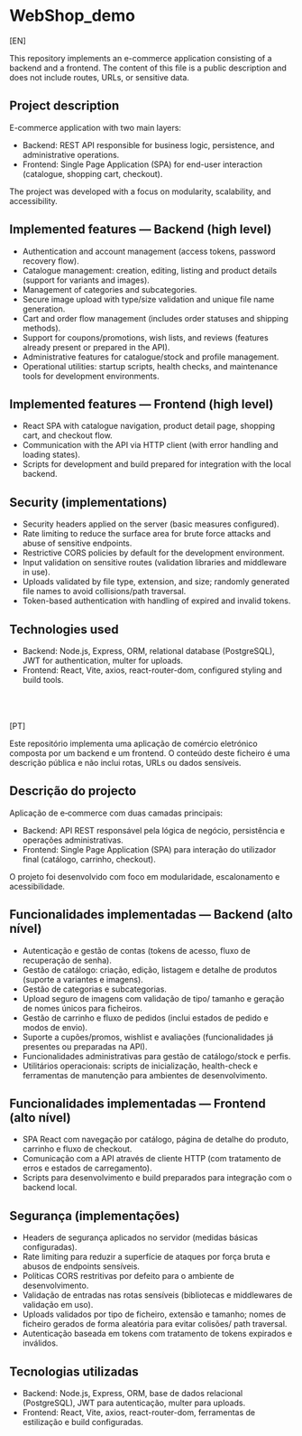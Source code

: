 # WebShop_demo

[EN]

This repository implements an e-commerce application consisting of a backend and a frontend. The content of this file is a public description and does not include routes, URLs, or sensitive data.

## Project description

E-commerce application with two main layers:
- Backend: REST API responsible for business logic, persistence, and administrative operations.
- Frontend: Single Page Application (SPA) for end-user interaction (catalogue, shopping cart, checkout).

The project was developed with a focus on modularity, scalability, and accessibility.

## Implemented features — Backend (high level)

- Authentication and account management (access tokens, password recovery flow).
- Catalogue management: creation, editing, listing and product details (support for variants and images).
- Management of categories and subcategories.
- Secure image upload with type/size validation and unique file name generation.
- Cart and order flow management (includes order statuses and shipping methods).
- Support for coupons/promotions, wish lists, and reviews (features already present or prepared in the API).
- Administrative features for catalogue/stock and profile management.
- Operational utilities: startup scripts, health checks, and maintenance tools for development environments.

## Implemented features — Frontend (high level)

- React SPA with catalogue navigation, product detail page, shopping cart, and checkout flow.
- Communication with the API via HTTP client (with error handling and loading states).
- Scripts for development and build prepared for integration with the local backend.

## Security (implementations)

- Security headers applied on the server (basic measures configured).
- Rate limiting to reduce the surface area for brute force attacks and abuse of sensitive endpoints.
- Restrictive CORS policies by default for the development environment.
- Input validation on sensitive routes (validation libraries and middleware in use).
- Uploads validated by file type, extension, and size; randomly generated file names to avoid collisions/path traversal.
- Token-based authentication with handling of expired and invalid tokens.

## Technologies used

- Backend: Node.js, Express, ORM, relational database (PostgreSQL), JWT for authentication, multer for uploads.
- Frontend: React, Vite, axios, react-router-dom, configured styling and build tools.  
 <br/><br/><br/>

[PT]

Este repositório implementa uma aplicação de comércio eletrónico composta por um backend e um frontend. O conteúdo deste ficheiro é uma descrição pública e não inclui rotas, URLs ou dados sensíveis.

## Descrição do projecto

Aplicação de e‑commerce com duas camadas principais:
- Backend: API REST responsável pela lógica de negócio, persistência e operações administrativas.
- Frontend: Single Page Application (SPA) para interação do utilizador final (catálogo, carrinho, checkout).

O projeto foi desenvolvido com foco em modularidade, escalonamento e acessibilidade.

## Funcionalidades implementadas — Backend (alto nível)

- Autenticação e gestão de contas (tokens de acesso, fluxo de recuperação de senha).
- Gestão de catálogo: criação, edição, listagem e detalhe de produtos (suporte a variantes e imagens).
- Gestão de categorias e subcategorias.
- Upload seguro de imagens com validação de tipo/ tamanho e geração de nomes únicos para ficheiros.
- Gestão de carrinho e fluxo de pedidos (inclui estados de pedido e modos de envio).
- Suporte a cupões/promos, wishlist e avaliações (funcionalidades já presentes ou preparadas na API).
- Funcionalidades administrativas para gestão de catálogo/stock e perfis.
- Utilitários operacionais: scripts de inicialização, health-check e ferramentas de manutenção para ambientes de desenvolvimento.

## Funcionalidades implementadas — Frontend (alto nível)

- SPA React com navegação por catálogo, página de detalhe do produto, carrinho e fluxo de checkout.
- Comunicação com a API através de cliente HTTP (com tratamento de erros e estados de carregamento).
- Scripts para desenvolvimento e build preparados para integração com o backend local.

## Segurança (implementações)

- Headers de segurança aplicados no servidor (medidas básicas configuradas).
- Rate limiting para reduzir a superfície de ataques por força bruta e abusos de endpoints sensíveis.
- Políticas CORS restritivas por defeito para o ambiente de desenvolvimento.
- Validação de entradas nas rotas sensíveis (bibliotecas e middlewares de validação em uso).
- Uploads validados por tipo de ficheiro, extensão e tamanho; nomes de ficheiro gerados de forma aleatória para evitar colisões/ path traversal.
- Autenticação baseada em tokens com tratamento de tokens expirados e inválidos.

## Tecnologias utilizadas

- Backend: Node.js, Express, ORM, base de dados relacional (PostgreSQL), JWT para autenticação, multer para uploads.
- Frontend: React, Vite, axios, react-router-dom, ferramentas de estilização e build configuradas.


